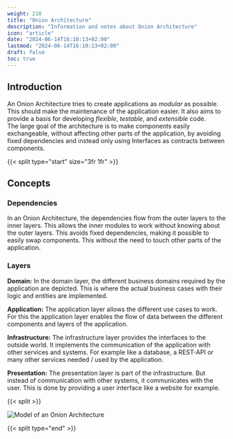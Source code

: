 ```yaml
---
weight: 210
title: "Onion Architecture"
description: "Information and notes about Onion Architecture"
icon: "article"
date: "2024-06-14T16:10:13+02:00"
lastmod: "2024-06-14T16:10:13+02:00"
draft: false
toc: true
---
```


## Introduction

An Onion Architecture tries to create applications as *modular* as
possible. This should make the maintenance of the application easier.
It also aims to provide a basis for developing *flexible*, *testable*, and
*extensible* code.  
The large goal of the architecture is to make components easily exchangeable,
without affecting other parts of the application, by avoiding fixed
dependencies and instead only using Interfaces as contracts between components.

{{< split type="start" size="3fr 1fr" >}}

## Concepts

### Dependencies

In an Onion Architecture, the dependencies flow from the outer layers to the
inner layers. This allows the inner modules to work without knowing about the
outer layers. This avoids fixed dependencies, making it possible to easily swap
components. This without the need to touch other parts of the application.

### Layers

**Domain:** In the domain layer, the different business domains required by the
application are depicted. This is where the actual business cases with their
logic and entities are implemented.

**Application:** The application layer allows the different use cases to work.
For this the application layer enables the flow of data between the different
components and layers of the application.

**Infrastructure:** The infrastructure layer provides the interfaces to the
outside world. It implements the communication of the application with other
services and systems. For example like a database, a REST-API or many other
services needed / used by the application.

**Presentation:** The presentation layer is part of the infrastructure. But
instead of communication with other systems, it communicates with the user.
This is done by providing a user interface like a website for example.

{{< split >}}

![Model of an Onion Architecture](/docs/images/architecture/onion/onion-model.png "Model of the Onion Architektur")

{{< split type="end" >}}

